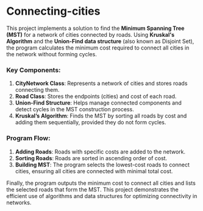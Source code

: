 # Connecting-cities
This project implements a solution to find the **Minimum Spanning Tree (MST)** for a network of cities connected by roads. Using **Kruskal's Algorithm** and the **Union-Find data structure** (also known as Disjoint Set), the program calculates the minimum cost required to connect all cities in the network without forming cycles.

### Key Components:
1. **CityNetwork Class**: Represents a network of cities and stores roads connecting them.
2. **Road Class**: Stores the endpoints (cities) and cost of each road.
3. **Union-Find Structure**: Helps manage connected components and detect cycles in the MST construction process.
4. **Kruskal’s Algorithm**: Finds the MST by sorting all roads by cost and adding them sequentially, provided they do not form cycles.

### Program Flow:
1. **Adding Roads**: Roads with specific costs are added to the network.
2. **Sorting Roads**: Roads are sorted in ascending order of cost.
3. **Building MST**: The program selects the lowest-cost roads to connect cities, ensuring all cities are connected with minimal total cost.

Finally, the program outputs the minimum cost to connect all cities and lists the selected roads that form the MST. This project demonstrates the efficient use of algorithms and data structures for optimizing connectivity in networks.
